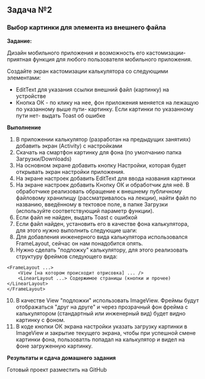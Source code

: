 ## Задача №2
### Выбор картинки для элемента из внешнего файла 


**Задание:**

Дизайн мобильного приложения и возможность его кастомизации- приятная функция для любого пользователя мобильного приложения. 


Создайте экран кастомизации калькулятора со следующими элементами: 

* EditText для указания ссылки внешний файл (картинку) на устройстве 
* Кнопка ОК - по клику на нее, фон приложения меняется на лежащую по указанному выше пути- картинку. Если картинки по указанному пути нет- выдать Toast об ошибке 


**Выполнение**

1. В приложении калькулятор (разработан на предыдущих занятиях) добавить экран (Activity) с настройками
2. Скачать на смартфон картинку для фона (по умолчанию папка Загрузки/Downloads)
3. На основном экране добавить кнопку Настройки, которая будет открывать экран настройки приложения.
4. На экране настроек добавить EditText для ввода названия картинки
5. На экране настроек добавить Кнопку ОК и обработчик для неё. В обработчике реализовать обращение к внешнему публичному файловому хранилищу (рассматривалось на лекции), найти файл по названию, введённому в тектовое поле, в папке Загрузки (используйте соответствующий параметр функции).
6. Если файл не найден, выдать Toast с ошибкой
7. Если файл найден, установить его в качестве фона калькулятора, для этого нужно выполнить следующие шаги:
8. Для добавления инженерного вида калькулятора использовался FrameLayout, сейчас он нам понадобится опять.
9. Нужно сделать "подложку" калькулятору, для этого реализовать структуру фреймов следующего вида:
```
<FrameLayout ...>
    <View [на котором происходит отрисовка] ... />
    <LinearLayout ...> Содержимое страницы (кнопки и прочее) </LinearLayout> 
</FrameLayout>
```
10. В качестве View "подложки" использовать ImageView. Фреймы будут отображаться "друг на друге" и через прозрачный фон фрейма с калькулятором (стандартный или инженерный вид) будет видно картинку с фоном. 
10. В коде кнопки ОК экрана настройки указать загрузку картинки в ImageView и закрытие текущего экрана, чтобы при успешной смене картинки фона, пользоватль попадал на калькулятор и видел на фоне загруженную картинку.



**Результаты и сдача домашнего задания**

Готовый проект разместить на GitHub

